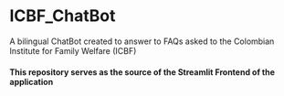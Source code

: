 # ICBF_ChatBot
A bilingual ChatBot created to answer to FAQs asked to the Colombian Institute for Family Welfare (ICBF)

#### This repository serves as the source of the Streamlit Frontend of the application

